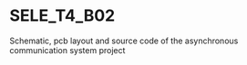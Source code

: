 # SELE_T4_B02
Schematic, pcb layout and source code of the asynchronous communication system project
